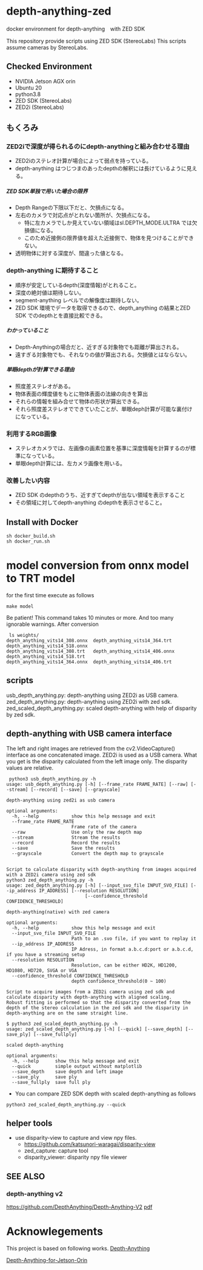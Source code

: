 # depth-anything-zed
docker environment for depth-anything　with ZED SDK

This repository provide scripts using ZED SDK (StereoLabs)
This scripts assume cameras by StereoLabs.

## Checked Environment
- NVIDIA Jetson AGX orin
- Ubuntu 20
- python3.8
- ZED SDK (StereoLabs)
- ZED2i (StereoLabs)


## もくろみ
### ZED2iで深度が得られるのにdepth-anythingと組み合わせる理由
- ZED2iのステレオ計算が場合によって弱点を持っている。
- depth-anything はつじつまのあったdepthの解釈には長けているように見える。
##### ZED SDK単独で用いた場合の限界
- Depth Rangeの下限以下だと、欠損点になる。
- 左右のカメラで対応点がとれない箇所が、欠損点になる。
  - 特に左カメラでしか見えていない領域はsl.DEPTH_MODE.ULTRA では欠損値になる。
  - このため近接側の限界値を超えた近接側で、物体を見つけることができない。
- 透明物体に対する深度が、間違った値となる。
### depth-anything に期待すること
- 順序が安定しているdepth(深度情報)がとれること。
- 深度の絶対値は期待しない。
- segment-anything レベルでの解像度は期待しない。
- ZED SDK 環境でデータを取得できるので、depth_anything の結果とZED SDK でのdepthとを直接比較できる。
##### わかっていること
- Depth-Anythingの場合だと、近すぎる対象物でも距離が算出される。
- 遠すぎる対象物でも、それなりの値が算出される。欠損値とはならない。
##### 単眼depthが計算できる理由
- 照度差ステレオがある。
- 物体表面の輝度値をもとに物体表面の法線の向きを算出
- それらの情報を組み合せて物体の形状が算出できる。
- それら照度差ステレオでできていたことが、単眼deph計算が可能な裏付けになっている。
### 利用するRGB画像
- ステレオカメラでは、左画像の画素位置を基準に深度情報を計算するのが標準になっている。
- 単眼depth計算には、左カメラ画像を用いる。
### 改善したい内容
- ZED SDK のdepthのうち、近すぎてdepthが出ない領域を表示すること
- その領域に対してdepth-anything のdepthを表示させること。

## Install with Docker
```commandline
sh docker_build.sh
sh docker_run.sh
```
# model conversion from onnx model to TRT model
for the first time execute as follows 
```commandline
make model
```

Be patient! 
This command takes 10 minutes or more.
And too many ignorable warnings.
After conversion
```commandline
 ls weights/
depth_anything_vits14_308.onnx  depth_anything_vits14_364.trt   depth_anything_vits14_518.onnx
depth_anything_vits14_308.trt   depth_anything_vits14_406.onnx  depth_anything_vits14_518.trt
depth_anything_vits14_364.onnx  depth_anything_vits14_406.trt
```

## scripts
usb_depth_anything.py:  depth-anything using ZED2i as USB camera.
zed_depth_anything.py:   depth-anything using ZED2i with zed sdk.
zed_scaled_depth_anything.py: scaled depth-anything with help of disparity by zed sdk. 

## depth-anything with USB camera interface
The left and right images are retrieved from the cv2.VideoCapture() interface as one concatenated image.
ZED2i is used as a USB camera.
What you get is the disparity calculated from the left image only.
The disparity values are relative.

```commandline
 python3 usb_depth_anything.py -h
usage: usb_depth_anything.py [-h] [--frame_rate FRAME_RATE] [--raw] [--stream] [--record] [--save] [--grayscale]

depth-anything using zed2i as usb camera

optional arguments:
  -h, --help            show this help message and exit
  --frame_rate FRAME_RATE
                        Frame rate of the camera
  --raw                 Use only the raw depth map
  --stream              Stream the results
  --record              Record the results
  --save                Save the results
  --grayscale           Convert the depth map to grayscale


Script to calculate disparity with depth-anything from images acquired with a ZED2i camera using zed sdk
python3 zed_depth_anything.py -h
usage: zed_depth_anything.py [-h] [--input_svo_file INPUT_SVO_FILE] [--ip_address IP_ADDRESS] [--resolution RESOLUTION]
                             [--confidence_threshold CONFIDENCE_THRESHOLD]

depth-anything(native) with zed camera

optional arguments:
  -h, --help            show this help message and exit
  --input_svo_file INPUT_SVO_FILE
                        Path to an .svo file, if you want to replay it
  --ip_address IP_ADDRESS
                        IP Adress, in format a.b.c.d:port or a.b.c.d, if you have a streaming setup
  --resolution RESOLUTION
                        Resolution, can be either HD2K, HD1200, HD1080, HD720, SVGA or VGA
  --confidence_threshold CONFIDENCE_THRESHOLD
                        depth confidence_threshold(0 ~ 100)

Script to acquire images from a ZED2i camera using zed sdk and calculate disparity with depth-anything with aligned scaling.
Robust fitting is performed so that the disparity converted from the depth of the stereo calculation in the zed sdk and the disparity in depth-anything are on the same straight line.
 
$ python3 zed_scaled_depth_anything.py -h
usage: zed_scaled_depth_anything.py [-h] [--quick] [--save_depth] [--save_ply] [--save_fullply]

scaled depth-anything

optional arguments:
  -h, --help      show this help message and exit
  --quick         simple output without matplotlib
  --save_depth    save depth and left image
  --save_ply      save ply
  --save_fullply  save full ply

```

- You can compare ZED SDK depth with scaled depth-anything as follows
```commandline
python3 zed_scaled_depth_anything.py --quick
```

## helper tools
- use disparity-view to capture and view npy files.
  - https://github.com/katsunori-waragai/disparity-view
  - zed_capture: capture tool 
  - disparity_viewer: disparity npy file viewer

## SEE ALSO
### depth-anything v2
https://github.com/DepthAnything/Depth-Anything-V2
[pdf](https://arxiv.org/abs/2406.09414)

# Acknowlegements
This project is based on following works.
[Depth-Anything](https://github.com/LiheYoung/Depth-Anything)

[Depth-Anything-for-Jetson-Orin](https://github.com/IRCVLab/Depth-Anything-for-Jetson-Orin)
